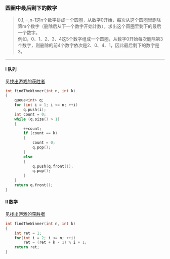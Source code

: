 ### 圆圈中最后剩下的数字

> 0,1,···,n-1这n个数字排成一个圆圈，从数字0开始，每次从这个圆圈里删除第m个数字（删除后从下一个数字开始计数）。求出这个圆圈里剩下的最后一个数字。  
> 例如，0、1、2、3、4这5个数字组成一个圆圈，从数字0开始每次删除第3个数字，则删除的前4个数字依次是2、0、4、1，因此最后剩下的数字是3。  

----------

#### I 队列

见[找出游戏的获胜者](./%231823%20Find%20the%20Winner%20of%20the%20Circular%20Game%20找出游戏的获胜者.md)  

```cpp
int findTheWinner(int n, int k)
{
    queue<int> q;
    for (int i = 1; i <= n; ++i)
        q.push(i);
    int count = 0;
    while (q.size() > 1)
    {
        ++count;
        if (count == k)
        {
            count = 0;
            q.pop();
        }
        else
        {
            q.push(q.front());
            q.pop();
        }
    }
    return q.front();
}
```

#### II 数学

见[找出游戏的获胜者](./%231823%20Find%20the%20Winner%20of%20the%20Circular%20Game%20找出游戏的获胜者.md)  

```cpp
int findTheWinner(int n, int k) 
{
    int ret = 1;
    for(int i = 2; i <= n; ++i)
        ret = (ret + k - 1) % i + 1;
    return ret;
}
```
